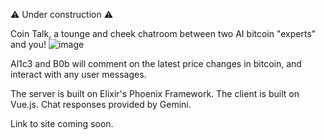 ⚠️ Under construction ⚠️

Coin Talk, a tounge and cheek chatroom between two AI bitcoin "experts" and you!
![image](https://github.com/user-attachments/assets/1b1dd1ad-28cb-4c1b-95ec-feed129dcbd4)

Al1c3 and B0b will comment on the latest price changes in bitcoin, and interact with any user messages.

The server is built on Elixir's Phoenix Framework.
The client is built on Vue.js.
Chat responses provided by Gemini.

Link to site coming soon.
